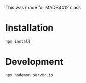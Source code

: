 This was made for MADS4012 class

# Installation

`npm install`

# Development

`npx nodemon server.js`

#
